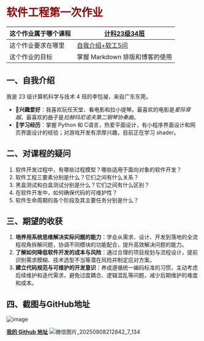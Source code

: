 # <span style="color:darkred"> **软件工程第一次作业**

| **这个作业属于哪个课程** | **[计科23级34班](https://edu.cnblogs.com/campus/gdgy/Class34Grade23ComputerScience)** |
| ---------- | ---------- |
| 这个作业要求在哪里 | [自我介绍+软工5问](https://edu.cnblogs.com/campus/gdgy/Class34Grade23ComputerScience/homework/13478) |
| 这个作业的目标 | 掌握 Markdown 排版和博客的使用 |

## 一、自我介绍
我是 23 级计算机科学与技术 4 班的李恺凝，来自广东东莞。
- **👯兴趣爱好**：我喜欢玩任天堂、看电影和拉小提琴。最喜欢的电影是*星际穿越*，最喜欢的曲子是*拉赫玛尼诺夫第二钢琴协奏曲*。
- **🔭学习经历**：掌握 Python 和 C语言，热爱平面设计，有小程序界面设计和网页界面设计的经验；对游戏开发有浓厚兴趣，目前正在学习 shader。

## 二、对课程的疑问
1. 软件开发过程中，有哪些过程模型？哪些适用于面向对象的软件开发？
2. 软件工程三要素分别是什么？它们之间有什么关系？
3. 黑盒测试和白盒测试分别是什么？它们之间有什么区别？
4. 在软件开发中，如何确保代码的可维护性？
5. 软件生命周期的各个阶段及其主要任务分别是什么？

## 三、期望的收获
1. **培养用系统思维解决实际问题的能力**：学会从需求、设计、开发到落地的全流程视角拆解问题，协调不同模块的功能配合，提升高效解决问题的能力。
2. **了解如何降低软件开发的成本与风险**：通过合理的项目规划与流程设计，提前识别需求模糊、技术选型不当等潜在风险并制定应对方案。
3. **建立代码规范与可维护的开发意识**：养成遵循统一编码标准的习惯，主动考虑后续维护和迭代需求，避免过度耦合、逻辑混乱等问题，减少后期维护的难度和成本。

## 四、截图与GitHub地址

![image](https://img2024.cnblogs.com/blog/3699154/202509/3699154-20250908092040787-1275639749.png)

**[我的 Github 地址](https://github.com/KaryRafael)**
![微信图片_20250908212842_7_134](https://img2024.cnblogs.com/blog/3699154/202509/3699154-20250908212859703-1682320969.png)
